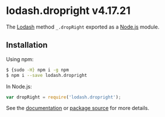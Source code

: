 # lodash.dropright v4.17.21

The [Lodash](https://lodash.com/) method `_.dropRight` exported as a [Node.js](https://nodejs.org/) module.

## Installation

Using npm:
```bash
$ {sudo -H} npm i -g npm
$ npm i --save lodash.dropright
```

In Node.js:
```js
var dropRight = require('lodash.dropright');
```

See the [documentation](https://lodash.com/docs#dropRight) or [package source](https://github.com/lodash/lodash/blob/4.17.21-npm-packages/lodash.dropright) for more details.
